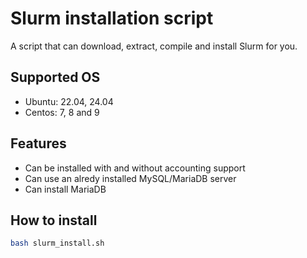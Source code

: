 # Slurm installation script

A script that can download, extract, compile and install Slurm for you.


## Supported OS

- Ubuntu: 22.04, 24.04
- Centos: 7, 8 and 9

## Features
- Can be installed with and without accounting support
- Can use an alredy installed MySQL/MariaDB server
- Can install MariaDB

## How to install

```bash
bash slurm_install.sh
```
